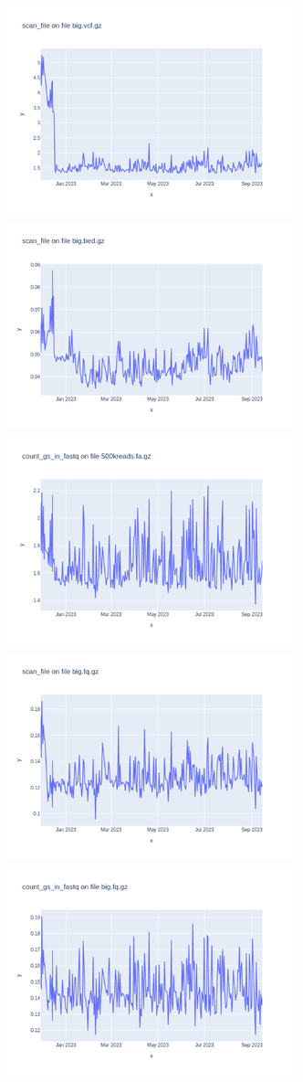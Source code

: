 ![](results/scan_file-big.vcf.gz.png)

![](results/scan_file-big.bed.gz.png)

![](results/count_gs_in_fastq-500kreads.fa.gz.png)

![](results/scan_file-big.fq.gz.png)

![](results/count_gs_in_fastq-big.fq.gz.png)

